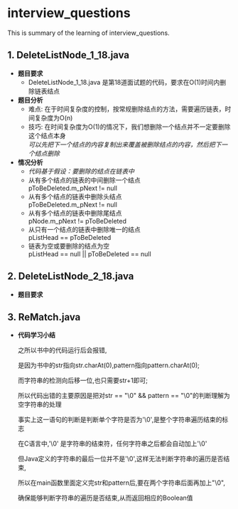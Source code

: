 # interview_questions
This is summary of the learning of interview_questions.


## 1. DeleteListNode_1_18.java
* **题目要求**
  * DeleteListNode_1_18.java  是第18道面试题的代码，要求在O(1)时间内删除链表结点  
* **题目分析**
  * 难点: 在于时间复杂度的控制，按常规删除结点的方法，需要遍历链表，时间复杂度为O(n)  
  * 技巧: 在时间复杂度为O(1)的情况下，我们想删除一个结点并不一定要删除这个结点本身  
         _可以先把下一个结点的内容复制出来覆盖被删除结点的内容，然后把下一个结点删除_
* **情况分析**  
  * _代码基于假设：要删除的结点在链表中_  
  * 从有多个结点的链表的中间删除一个结点  
  pToBeDeleted.m_pNext != null  
  * 从有多个结点的链表中删除头结点  
  pToBeDeleted.m_pNext != null  
  * 从有多个结点的链表中删除尾结点  
  pNode.m_pNext != pToBeDeleted  
  * 从只有一个结点的链表中删除唯一的结点  
  pListHead == pToBeDeleted  
  * 链表为空或要删除的结点为空  
  pListHead == null || pToBeDeleted == null  
    
## 2. DeleteListNode_2_18.java  
* **题目要求**  


## 3. ReMatch.java
* **代码学习小结**  

  之所以书中的代码运行后会报错,  

  是因为书中的str指向str.charAt(0),pattern指向pattern.charAt(0);  

  而字符串的检测向后移一位,也只需要str+1即可;  

  所以代码出错的主要原因是把对str == "\0" && pattern == "\0"的判断理解为空字符串的处理  

  事实上这一语句的判断是判断单个字符是否为'\0',是整个字符串遍历结束的标志  

  在C语言中,'\0' 是字符串的结束符，任何字符串之后都会自动加上'\0'  

  但Java定义的字符串的最后一位并不是'\0',这样无法判断字符串的遍历是否结束,  

  所以在main函数里面定义完str和pattern后,要在两个字符串后面再加上"\0",  

  确保能够判断字符串的遍历是否结束,从而返回相应的Boolean值 
